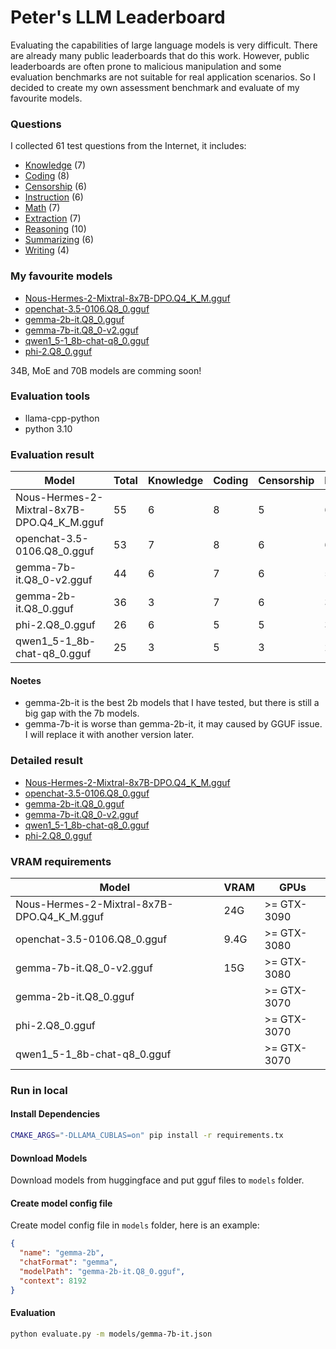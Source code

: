 # Peter's LLM Leaderboard

Evaluating the capabilities of large language models is very difficult. There are already many public leaderboards that do this work. However, public leaderboards are often prone to malicious manipulation and some evaluation benchmarks are not suitable for real application scenarios. So I decided to create my own assessment benchmark and evaluate of my favourite models.

### Questions

I collected 61 test questions from the Internet,  it includes:

* [Knowledge](questions/knowledge.md) (7)
* [Coding](questions/coding.md) (8)
* [Censorship](questions/censorship.md) (6)
* [Instruction](questions/instruction.md) (6)
* [Math](questions/math.md) (7)
* [Extraction](questions/extraction.md) (7)
* [Reasoning](questions/reasoning.md) (10)
* [Summarizing](questions/summarizing.md) (6)
* [Writing](questions/writing.md) (4)

### My favourite models
* [Nous-Hermes-2-Mixtral-8x7B-DPO.Q4_K_M.gguf](https://huggingface.co/chat/settings/NousResearch/Nous-Hermes-2-Mixtral-8x7B-DPO)
* [openchat-3.5-0106.Q8_0.gguf](https://huggingface.co/TheBloke/openchat-3.5-1210-GGUF)
* [gemma-2b-it.Q8_0.gguf](https://huggingface.co/brittlewis12/gemma-2b-it-GGUF)
* [gemma-7b-it.Q8_0-v2.gguf](https://huggingface.co/sayhan/gemma-7b-it-GGUF-quantized)
* [qwen1_5-1_8b-chat-q8_0.gguf](https://huggingface.co/Qwen/Qwen1.5-1.8B-Chat-GGUF)
* [phi-2.Q8_0.gguf](https://huggingface.co/TheBloke/phi-2-GGUF)

34B, MoE and 70B models are comming soon!

### Evaluation tools

* llama-cpp-python
* python 3.10

### Evaluation result

| Model    | Total | Knowledge | Coding | Censorship | Instruction | Math | Extraction | Reasoning | Summarizing | Writing |
| -------- | ------- | -------- | ------- | -------- | ------- | -------- | ------- | -------- | ------- | ------- |
| Nous-Hermes-2-Mixtral-8x7B-DPO.Q4_K_M.gguf | 55  | 6 | 8 | 5 | 6 | 5 | 7 | 8 | 6 | 4 |
| openchat-3.5-0106.Q8_0.gguf | 53  | 7 | 8 | 6 | 6 | 5 | 7 | 4 | 6 | 3 |
| gemma-7b-it.Q8_0-v2.gguf  | 44  | 6 | 7 | 6 | 5 | 4 | 5 | 2 | 6 | 3 |
| gemma-2b-it.Q8_0.gguf  | 36  | 3 | 7 | 6 | 3 | 2 | 2 | 4 | 6 | 3 |
| phi-2.Q8_0.gguf  | 26  | 6 | 5 | 5 | 3 | 3 | 1 | 2 | 1 | 0 |
| qwen1_5-1_8b-chat-q8_0.gguf  | 25  | 3 | 5 | 3 | 2 | 1 | 5 | 2 | 2 | 2 |

#### Noetes
* gemma-2b-it is the best 2b models that I have tested, but there is still a big gap with the 7b models.
* gemma-7b-it is worse than gemma-2b-it, it may caused by GGUF issue. I will replace it with another version later. 

### Detailed result

* [Nous-Hermes-2-Mixtral-8x7B-DPO.Q4_K_M.gguf](results/Nous-Hermes-2-Mixtral-8x7B-DPO.md)
* [openchat-3.5-0106.Q8_0.gguf](./results/openchat.md)
* [gemma-2b-it.Q8_0.gguf](./results/gemma-2b.md)
* [gemma-7b-it.Q8_0-v2.gguf](./results/gemma-7b.md)
* [qwen1_5-1_8b-chat-q8_0.gguf](./results/qwen-1.5-1.8B.md)
* [phi-2.Q8_0.gguf](./results/phi-2.csv)

### VRAM requirements
| Model    | VRAM | GPUs |
| -------- | ------- | -------- |
| Nous-Hermes-2-Mixtral-8x7B-DPO.Q4_K_M.gguf | 24G  | >= GTX-3090 |
| openchat-3.5-0106.Q8_0.gguf | 9.4G | >= GTX-3080 |
| gemma-7b-it.Q8_0-v2.gguf | 15G | >= GTX-3080 |
| gemma-2b-it.Q8_0.gguf |  | >= GTX-3070 |
| phi-2.Q8_0.gguf  |  | >= GTX-3070  |
| qwen1_5-1_8b-chat-q8_0.gguf  |  | >= GTX-3070 |

### Run in local

#### Install Dependencies

```bash
CMAKE_ARGS="-DLLAMA_CUBLAS=on" pip install -r requirements.tx
```

#### Download Models

Download models from huggingface and put gguf files to `models` folder.

#### Create model config file

Create model config file in `models` folder, here is an example:
``` json
{
  "name": "gemma-2b",
  "chatFormat": "gemma",
  "modelPath": "gemma-2b-it.Q8_0.gguf",
  "context": 8192
}
```

#### Evaluation
```bash
python evaluate.py -m models/gemma-7b-it.json
```

